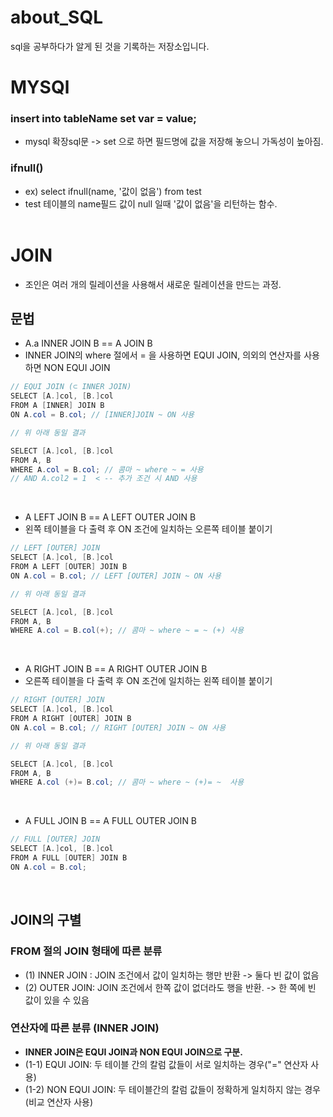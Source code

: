 # about_SQL
sql을 공부하다가 알게 된 것을 기록하는 저장소입니다.

# MYSQl
### insert into tableName set var = value;
- mysql 확장sql문 
-> set 으로 하면 필드명에 값을 저장해 놓으니 가독성이 높아짐.

### ifnull() 
- ex) select ifnull(name, '값이 없음') from test
- test 테이블의 name필드 값이 null 일때 '값이 없음'을 리턴하는 함수.
<br/><br/>

# JOIN
- 조인은 여러 개의 릴레이션을 사용해서 새로운 릴레이션을 만드는 과정.

## 문법
- A.a INNER JOIN B == A JOIN B
- INNER JOIN의 where 절에서 = 을 사용하면 EQUI JOIN, 의외의 연산자를 사용하면 NON EQUI JOIN
``` java
// EQUI JOIN (⊂ INNER JOIN)
SELECT [A.]col, [B.]col
FROM A [INNER] JOIN B 
ON A.col = B.col; // [INNER]JOIN ~ ON 사용

// 위 아래 동일 결과

SELECT [A.]col, [B.]col 
FROM A, B
WHERE A.col = B.col; // 콤마 ~ where ~ = 사용
// AND A.col2 = 1  < -- 추가 조건 시 AND 사용
```
<br/>

- A LEFT JOIN B == A LEFT OUTER JOIN B
- 왼쪽 테이블을 다 출력 후 ON 조건에 일치하는 오른쪽 테이블 붙이기
``` java
// LEFT [OUTER] JOIN 
SELECT [A.]col, [B.]col
FROM A LEFT [OUTER] JOIN B 
ON A.col = B.col; // LEFT [OUTER] JOIN ~ ON 사용

// 위 아래 동일 결과

SELECT [A.]col, [B.]col 
FROM A, B
WHERE A.col = B.col(+); // 콤마 ~ where ~ = ~ (+) 사용
```
<br/>

- A RIGHT JOIN B == A RIGHT OUTER JOIN B
- 오른쪽 테이블을 다 출력 후 ON 조건에 일치하는 왼쪽 테이블 붙이기
``` java
// RIGHT [OUTER] JOIN 
SELECT [A.]col, [B.]col
FROM A RIGHT [OUTER] JOIN B 
ON A.col = B.col; // RIGHT [OUTER] JOIN ~ ON 사용

// 위 아래 동일 결과

SELECT [A.]col, [B.]col 
FROM A, B
WHERE A.col (+)= B.col; // 콤마 ~ where ~ (+)= ~  사용
``` 
<br/>

- A FULL JOIN B == A FULL OUTER JOIN B
``` java
// FULL [OUTER] JOIN 
SELECT [A.]col, [B.]col
FROM A FULL [OUTER] JOIN B 
ON A.col = B.col;
```
<br/>



## JOIN의 구별

### FROM 절의 JOIN 형태에 따른 분류
- (1) INNER JOIN : JOIN 조건에서 값이 일치하는 행만 반환
-> 둘다 빈 값이 없음
- (2) OUTER JOIN: JOIN 조건에서 한쪽 값이 없더라도 행을 반환. 
-> 한 쪽에 빈 값이 있을 수 있음
### 연산자에 따른 분류 (INNER JOIN)
- **INNER JOIN은 EQUI JOIN과 NON EQUI JOIN으로 구분.**
- (1-1) EQUI JOIN: 두 테이블 간의 칼럼 값들이 서로 일치하는 경우("=" 연산자 사용)
- (1-2) NON EQUI JOIN: 두 테이블간의 칼럼 값들이 정확하게 일치하지 않는 경우 (비교 연산자 사용) 
